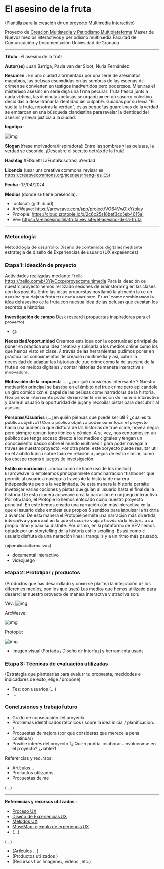 # El asesino de la fruta

(Plantilla para la creación de un proyecto Multimedia Interactivo)

Proyecto de [Creación Multimedia y Periodismo Multiplataforma](https://github.com/mgea/PeriodismoMultimedia)
Master de Nuevos medios interactivos y periodismo multimedia
Facultad de Comunicación y Documentación
Univesidad de Granada  

----

**Titulo** : El asesino de la fruta

**Autor(es)** Juan Barriga, Paula van der Sloot, Nuria Fernández

**Resumen** : En una ciudad atormentada por una serie de asesinatos macabros, las pelusas escondidas en las sombras de las escenas del crimen se convierten en testigos inadvertidos pero poderosos. Mientras el misterioso asesino en serie deja una firma peculiar: fruta fresca junto a cada víctima, las diminutas pelusas se organizan en un susurro colectivo decididas a desentrañar la identidad del culpable. Guiadas por su lema "El suelta la fruta, nosotras la verdad", estas pequeñas guardianas de la verdad se embarcan en una búsqueda clandestina para revelar la identidad del asesino y llevar justicia a la ciudad.

**logotipo** : 

![img](Unknown.jpeg)

**Slogan** (frase motivadora/inspiradora): Entre las sombras y las pelusas, la verdad se esconde. ¡Descubre el secreto detrás de la fruta!

**Hashtag**  #ElSueltaLaFrutaNosotrasLaVerdad

**Licencia**    (usar una creative commons: revisar en https://creativecommons.org/licenses/?lang=es_ES) 

**Fecha** : 17/04/2024

**Medios** (donde se tiene presencia): 


* :octocat: (github url) 
* ArcWeave: https://arcweave.com/app/project/VO64VwOlxY/play
* Protopie: https://cloud.protopie.io/p/2c6c25e18bef3cd6eb4615a1
*  Vev: https://a-elasesinodelafruta.vev.site/el-asesino-de-la-fruta



--- 

### Metodología

Metodología de desarrollo: Diseño de contenidos digitales mediante estrategia de diseño de Experiencias de usuario (UX experiences) 

### Etapa 1: Ideación de proyecto 

Actividades realizadas mediante Trello https://trello.com/b/3YjvDccp/proyectomultimedia
Para la ideación de nuestro proyecto hemos realizado sesiones de brainstorming en las clases con los post its. Entre las ideas propuestas nos llamó la atención la de un asesino que dejaba fruta tras cada asesinato. Es así como combinamos la idea del asesino de la fruta con nuestra idea de las pelusas que cuentan los secretos e historias.

**Investigación de campo**   Desk research propuestas inspiradoras para el proyecto) 

* @


**Necesidad/oportunidad** 
Creamos esta idea con la oportunidad principal de poner en práctica una idea creativa y aplicarla a los medios online como los que hemos visto en clase. A través de las herramientas pudimos poner en práctica los conocimeintos de creación multimedia y así, cubrir la necesidad de adaptar las historias de true crime como la del asesino de la fruta a los meidos digitales y contar historias de manera interactiva e innovadora. 

**Motivación de la propuesta** .... ¿ por qué consideras interesante ? 
Nuestra motivación principal se basaba en el ámbito del true crime pero aplicándole un giro cómico con el papel de las pelusas como narradoras de la historia. Nos parecía interesante poder desarrollar la narración de manera interactiva y darle al usuario la oportunidad de jugar y recopilar pistas para descubrir al asesino.

**Personas/Usuarios**  (...¿en quién piensas que puede ser útil ? ¿cual es tu publico objetivo?) 
Como público objetivo podemos enfocar el proyecto hacia una audiencia que disftura de las historias de true crime, novela negra pero siempre con un tono irónico y cómico. A su vez, nos centramos en un público que tenga acceso directo a los medios digitales y tengan un conocimiento básico sobre el mundo multimedia para poder navegar a través de nuestro proyecto. Por otra parte, este poryecto puede resultar útil en el ámbito lúdico sobre todo en relación a juegos de estilo similar, como los escape rooms o juegos de invetsigación.

**Estilo de narración**  (...indica como se hace uso de los medios)  
El arcweave lo empleamos principalmnete como narración "fishbone" que permite al usuario a navegar a través de la historia de manera independiente pero a la vez limitada. De esta manera la historia permite invetsigar varias opciones y pistas que guían al usuario hasta el final de la historia. De esta manera arcweave crea la narración en un juego interactivo. 
Por otra lado, el Protopie lo hemos enfocado como nuestro proyecto principal. En este hemos creado una narración aún más interactiva en la que el usuario debe emplear sus propios 5 sentidos para impulsar la hsiotria a avanzar. De esta manera el Protopie permite una narración más divertida, interactiva y perosnal en la que el usuario viaja a través de la historia a su propio ritmo y para su disfrute. 
Por último, en la plataforma de VEV hemos optado por un storytelling de la historia estilo scrolling. Es así como el usuario disfruta de una narración lineal, tranquila y a un ritmo más pausado.

(ejemplos/alternativas) 
* documental interactivo 
* videojuego 


### Etapa 2: Prototipar / productos 

(Productos que has desarrollado y como se plantea la integración de los diferentes medios, pon los que uses) 
Los medios que hemos utilizado para desarrollar nuestro proyecto de manera interactiva y atractiva son: 

Vev:
![img](Vev.png)

ArcWeave:

![img](Líneadearcweave.png)

Protopie:

![img](ololeoleole.png)



* Imagen visual (Portada / Diseño de Interfaz) y herramienta usada 



### Etapa 3: Técnicas de evaluación utilizadas

(Estrategia que plantearías para evaluar tu propuesta, medidodes e indicadores de éxito, elige / propone) 

* Test con usuarios (...) 
* ... 





### Conclusiones y trabajo futuro


* Grado de consecución del proyecto 
* Problemas identificados  (técnicos / sobre la idea inicial / planificacion… ) 
* Propuestas de mejora (por qué consideras que merece la pena continuar)
* Posible interés del proyecto (¿ Quien podría  colaborar / involucrarse en el proyecto? ¿viable?)


Referencias y recursos: 

* Artículos ..  
* Productos utilizados  
* Propuestas de me

(...)






----

**Referencias y recursos utilizados** :

* [Proceso UX](https://uxmastery.com/resources/process/)
* [Diseño de Experiencias UX](http://www.nosolousabilidad.com/articulos/uxd.htm) 
* [Métodos UX](https://mgea.github.io/UX-DIU-Checklist/index.html) 
* [MuseMap: ejemplo de experiencia UX](https://blog.prototypr.io/musemap-street-art-app-ux-case-study-9bec6a99823b) 
* (...) 

(...)
* (Artículos ..  )
* (Productos utilizados ) 
* (Recursos tipo Imágenes, videos , etc.) 












